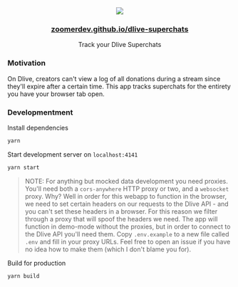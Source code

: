 <div align="center">
    <img src="media/banner.png">
    <h3><a href="https://zoomerdev.github.io/dlive-superchats/#demo">zoomerdev.github.io/dlive-superchats</a></h3>
    <p>Track your Dlive Superchats</p>

</div>

### Motivation

On Dlive, creators can't view a log of all donations during a stream since they'll expire after a certain time. This app tracks superchats for the entirety you have your browser tab open.

### Developmentment

Install dependencies

```sh
yarn
```

Start development server on `localhost:4141`

```sh
yarn start
```

> NOTE: For anything but mocked data development you need proxies. You'll need both a `cors-anywhere` HTTP proxy or two, and a `websocket` proxy. Why? Well in order for this webapp to function in the browser, we need to set certain headers on our requests to the Dlive API - and you can't set these headers in a browser. For this reason we filter through a proxy that will spoof the headers we need. The app will function in demo-mode without the proxies, but in order to connect to the Dlive API you'll need them. Copy `.env.example` to a new file called `.env` and fill in your proxy URLs. Feel free to open an issue if you have no idea how to make them (which I don't blame you for).

Build for production

```sh
yarn build
```
